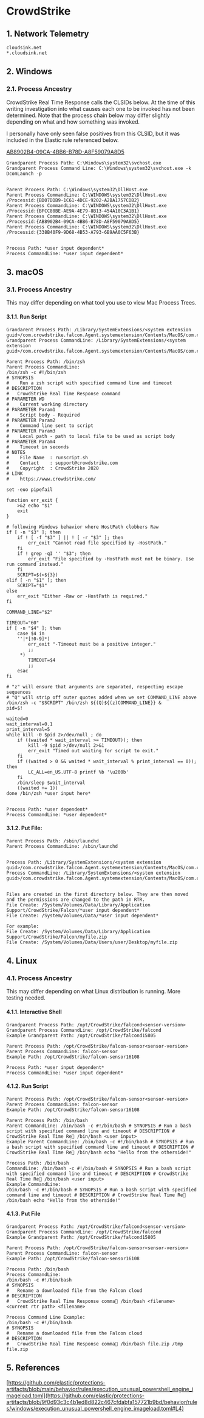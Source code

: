 # CrowdStrike

## 1. Network Telemetry
```
cloudsink.net
*.cloudsink.net
```

## 2. Windows
### 2.1. Process Ancestry
CrowdStrike Real Time Response calls the CLSIDs below. At the time of this writing investigation into what causes each one to be invoked has not been determined. Note that the process chain below may differ slightly depending on what and how something was invoked.

I personally have only seen false positives from this CLSID, but it was included in the Elastic rule referenced below.

[AB8902B4-09CA-4BB6-B78D-A8F59079A8D5](https://strontic.github.io/xcyclopedia/library/clsid_AB8902B4-09CA-4bb6-B78D-A8F59079A8D5.html) 

```
Grandparent Process Path: C:\Windows\system32\svchost.exe
Grandparent Process Command Line: C:\Windows\system32\svchost.exe -k DcomLaunch -p


Parent Process Path: C:\Windows\system32\DllHost.exe 
Parent Process CommandLine: C:\WINDOWS\system32\DllHost.exe /Processid:{BD07DDB9-1C61-4DCE-9202-A2BA1757CDB2}
Parent Process CommandLine: C:\WINDOWS\system32\DllHost.exe /Processid:{BFCC80BE-AE9A-4E79-8B13-454A10C3A1B1}
Parent Process CommandLine: C:\WINDOWS\system32\DllHost.exe /Processid:{AB8902B4-09CA-4BB6-B78D-A8F59079A8D5}
Parent Process CommandLine: C:\WINDOWS\system32\DllHost.exe /Processid:{338B40F9-9D68-4B53-A793-6B9AA0C5F63B}


Process Path: *user input dependent*
Process CommandLine: *user input dependent*
```

## 3. macOS
### 3.1. Process Ancestry

This may differ depending on what tool you use to view Mac Process Trees.

#### 3.1.1. Run Script
```
Grandarent Process Path: /Library/SystemExtensions/<system extension guid>/com.crowdstrike.falcon.Agent.systemextension/Contents/MacOS/com.crowdstrike.falcon.Agent
Grandparent Process CommandLine: /Library/SystemExtensions/<system extension guid>/com.crowdstrike.falcon.Agent.systemextension/Contents/MacOS/com.crowdstrike.falcon.Agent

Parent Process Path: /bin/zsh
Parent Process CommandLine:
/bin/zsh -c #!/bin/zsh
# SYNOPSIS
#    Run a zsh script with specified command line and timeout
# DESCRIPTION
#   CrowdStrike Real Time Response command
# PARAMETER WD
#    Current working directory
# PARAMETER Param1
#    Script body - Required
# PARAMETER Param2
#    Command line sent to script
# PARAMETER Param3
#    Local path - path to local file to be used as script body
# PARAMETER Param4
#    Timeout in seconds
# NOTES
#    File Name  : runscript.sh
#    Contact    : support@crowdstrike.com
#    Copyright  : CrowdStrike 2020
# LINK
#    https://www.crowdstrike.com/

set -euo pipefail

function err_exit {
    >&2 echo "$1"
    exit
}

# following Windows behavior where HostPath clobbers Raw
if [ -n "$3" ]; then
    if ! [ -f "$3" ] || ! [ -r "$3" ]; then
        err_exit "Cannot read file specified by -HostPath."
    fi
    if ! grep -qI '' "$3"; then
        err_exit "File specified by -HostPath must not be binary. Use run command instead."
    fi
    SCRIPT=$(<${3})
elif [ -n "$1" ]; then
    SCRIPT="$1"
else
    err_exit "Either -Raw or -HostPath is required."
fi

COMMAND_LINE="$2"

TIMEOUT="60"
if [ -n "$4" ]; then
    case $4 in
    ''|*[!0-9]*)
        err_exit "-Timeout must be a positive integer."
        ;;
     *)
        TIMEOUT=$4
        ;;
    esac
fi

# "z" will ensure that arguments are separated, respecting escape sequences
# "Q" will strip off outer quotes added when we set COMMAND_LINE above
/bin/zsh -c "$SCRIPT" /bin/zsh ${(Q)${(z)COMMAND_LINE}} &
pid=$!

waited=0
wait_interval=0.1
print_interval=5
while kill -0 $pid 2>/dev/null ; do
    if ((waited * wait_interval >= TIMEOUT)); then
        kill -9 $pid >/dev/null 2>&1
        err_exit "Timed out waiting for script to exit."
    fi
    if ((waited > 0 && waited * wait_interval % print_interval == 0)); then
        LC_ALL=en_US.UTF-8 printf %b '\u200b'
    fi
    /bin/sleep $wait_interval
    ((waited += 1))
done /bin/zsh *user input here*


Process Path: *user dependent*
Process CommandLine: *user dependent*
```

#### 3.1.2. Put File:
```
Parent Process Path: /sbin/launchd
Parent Process CommandLine: /sbin/launchd


Process Path: /Library/SystemExtensions/<system extension guid>/com.crowdstrike.falcon.Agent.systemextension/Contents/MacOS/com.crowdstrike.falcon.Agent
Process CommandLine: /Library/SystemExtensions/<system extension guid>/com.crowdstrike.falcon.Agent.systemextension/Contents/MacOS/com.crowdstrike.falcon.Agent


Files are created in the first directory below. They are then moved and the permissions are changed to the path in RTR.
File Create: /System/Volumes/Data/Library/Application Support/CrowdStrike/Falcon/*user input dependent*
File Create: /System/Volumes/Data/*user input dependent*

For example:
File Create: /System/Volumes/Data/Library/Application Support/CrowdStrike/Falcon/myfile.zip
File Create: /System/Volumes/Data/Users/user/Desktop/myfile.zip
```

## 4. Linux
### 4.1. Process Ancestry

This may differ depending on what Linux distribution is running. More testing needed.

#### 4.1.1. Interactive Shell
```
Grandparent Process Path: /opt/CrowdStrike/falcond<sensor-version>
Grandparent Process CommandLine: /opt/CrowdStrike/falcond
Example Grandparent Path: /opt/CrowdStrike/falcond15805

Parent Process Path: /opt/CrowdStrike/falcon-sensor<sensor-version>
Parent Process CommandLine: falcon-sensor
Example Path: /opt/CrowdStrike/falcon-sensor16108

Process Path: *user input dependent*
Process CommandLine: *user input dependent*

```

#### 4.1.2. Run Script
```
Parent Process Path: /opt/CrowdStrike/falcon-sensor<sensor-version>
Parent Process CommandLine: falcon-sensor
Example Path: /opt/CrowdStrike/falcon-sensor16108

Parent Process Path: /bin/bash
Parent CommandLine: /bin/bash -c #!/bin/bash # SYNOPSIS # Run a bash script with specified command line and timeout # DESCRIPTION # CrowdStrike Real Time Re /bin/bash <user input>
Example Parent CommandLine: /bin/bash -c #!/bin/bash # SYNOPSIS # Run a bash script with specified command line and timeout # DESCRIPTION # CrowdStrike Real Time Re /bin/bash echo "Hello from the otherside!"

Process Path: /bin/bash
CommandLine: /bin/bash -c #!/bin/bash # SYNOPSIS # Run a bash script with specified command line and timeout # DESCRIPTION # CrowdStrike Real Time Re /bin/bash <user input>
Example CommandLine:
/bin/bash -c #!/bin/bash # SYNOPSIS # Run a bash script with specified command line and timeout # DESCRIPTION # CrowdStrike Real Time Re /bin/bash echo "Hello from the otherside!"
```

#### 4.1.3. Put File
```
Grandparent Process Path: /opt/CrowdStrike/falcond<sensor-version>
Grandparent Process CommandLine: /opt/CrowdStrike/falcond
Example Grandparent Path: /opt/CrowdStrike/falcond15805

Parent Process Path: /opt/CrowdStrike/falcon-sensor<sensor-version>
Parent Process CommandLine: falcon-sensor
Example Path: /opt/CrowdStrike/falcon-sensor16108

Process Path: /bin/bash
Process CommandLine: 
/bin/bash -c #!/bin/bash
# SYNOPSIS
#   Rename a downloaded file from the Falcon cloud
# DESCRIPTION
#   CrowdStrike Real Time Response comma /bin/bash <filename> <current rtr path> <filename>

Process Command Line Example:
/bin/bash -c #!/bin/bash
# SYNOPSIS
#   Rename a downloaded file from the Falcon cloud
# DESCRIPTION
#   CrowdStrike Real Time Response comma /bin/bash file.zip /tmp file.zip       

```

## 5. References

[https://github.com/elastic/protections-artifacts/blob/main/behavior/rules/execution_unusual_powershell_engine_imageload.toml](https://github.com/elastic/protections-artifacts/blob/9f0d93c3c4b1ed8d822c467cfdabfa157721b9bd/behavior/rules/windows/execution_unusual_powershell_engine_imageload.toml#L4)
